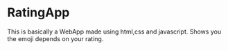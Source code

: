 # RatingApp

This is basically a WebApp made using html,css and javascript.
 Shows you the emoji depends on your rating.
